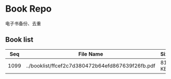 Book Repo
=========

电子书备份、去重

Book list
---------

| Seq | File Name | Size | MD5 |
| --- | --------- | ---- | --- |
| 1099 | ../booklist/ffcef2c7d380472b64efd867639f26fb.pdf | 812 KB | ffcef2c7d380472b64efd867639f26fb | 
